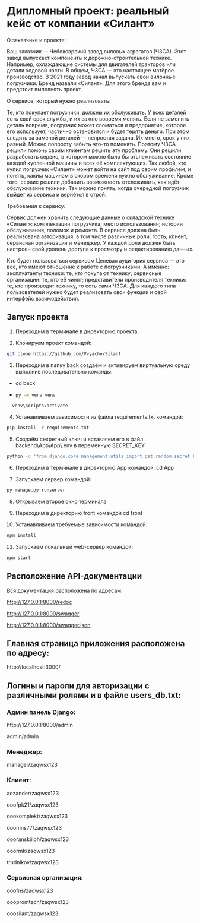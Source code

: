 <h1> Дипломный проект: реальный кейс от компании «Силант» </h1>

О заказчике и проекте:

Ваш заказчик — Чебоксарский завод силовых агрегатов (ЧЗСА). Этот завод выпускает компоненты к дорожно-строительной 
технике. Например, охлаждающие системы для двигателей тракторов или детали ходовой части. В общем, ЧЗСА — это настоящее 
матёрое производство.
В 2021 году завод начал выпускать свои вилочные погрузчики. Бренд назвали «Силант». Для этого бренда вам и предстоит
выполнять проект.

О сервисе, который нужно реализовать:

Те, кто покупает погрузчики, должны их обслуживать. У всех деталей есть свой срок службы, и их важно вовремя менять. 
Если не заменить деталь вовремя, погрузчик может сломаться и предприятие, которое его использует, 
частично остановится и будет терять деньги.
При этом следить за заменой деталей — непростая задача. Их много, срок у них разный. Можно попросту забыть что-то поменять. 
Поэтому ЧЗСА решили помочь своим клиентам решить эту проблему.
Они решили разработать сервис, в котором можно было бы отслеживать состояние каждой купленной машины и всех её комплектующих. 
Так любой, кто купил погрузчик «Силант» может войти на сайт под своим профилем, и понять, каким машинам в скором времени нужно обслуживание.
Кроме того, сервис решили добавить возможность отслеживать, как идёт обслуживание техники. Так можно понять,
когда очередной погрузчик выйдет из сервиса и вернётся в строй.

Требования к сервису:

Сервис должен хранить следующие данные о складской технике «Силант»:
комплектация погрузчика;
место использования;
истории обслуживания, поломок и ремонта.
В сервисе должна быть реализована авторизация, в том числе различные роли: гость, клиент, сервисная организация и менеджер. 
У каждой роли должен быть настроен свой уровень доступа к просмотру и редактированию данных.

Кто будет пользоваться сервисом
Целевая аудитория сервиса — это все, кто имеют отношение к работе с погрузчиками. А именно:
эксплуатанты техники: те, кто покупают технику;
сервисные организации: те, кто её чинят;
представители производителя техники: те, кто производят технику, то есть сами ЧЗСА.
Для каждого типа пользователей нужно будет реализовать свои функции и свой интерфейс взаимодействия.


<h2>Запуск проекта</h2>

1. Переходим в терминале в директорию проекта.

2. Клонируем проект командой:
```bash
git clone https://github.com/Vvyache/Silant
```
3. Переходим в папку back создаём и активируем виртуальную среду выполнив последовательно команды:
- cd back
- ```bash 
  py -m venv venv
  ```
```bash 
  venv\scripts\activate
  ```

4. Устанавливаем зависимости из файла requirements.txt командой:
```bash
pip install -r requirements.txt
````
5. Создаём секретный ключ и вставляем его в файл backend\App\App\\.env в переменную SECRET_KEY:
```bash
python -c 'from django.core.management.utils import get_random_secret_key; print(get_random_secret_key())'
````
6. Переходим в терминале в директорию App командой:
cd App

7. Запускаем сервер командой:
```bash
py manage.py runserver
````

8. Открываем второе окно терминала

9. Переходим в директорию front командой
cd front

10. Устанавливаем требуемые зависимости командой:
```bash
npm install
```
11. Запускаем локальный web-сервер командой:
```bash
npm start
```

<h2>Расположение API-документации</h2>

Вся документация расположена по адресам:

http://127.0.0.1:8000/redoc

http://127.0.0.1:8000/swagger

http://127.0.0.1:8000/swagger.json

<h2>Главная страница приложения расположена по адресу:</h2>
http://localhost:3000/


<h2>Логины и пароли для авторизации с различными ролями и в файле users_db.txt:</h2>

<h3>Админ панель Django:</h3>
http://127.0.0.1:8000/admin

admin/admin


<h3>Менеджер:</h3>

manager/zaqwsx123


<h3>Клиент:</h3>

aozander/zaqwsx123

ooofpk21/zaqwsx123

oookomplekt/zaqwsx123

ooomns77/zaqwsx123

oooranskiilph/zaqwsx123

ooormk/zaqwsx123

trudnikov/zaqwsx123


<h3>Сервисная организация:</h3>

ooofns/zaqwsx123

ooopromtech/zaqwsx123

ooosilant/zaqwsx123
